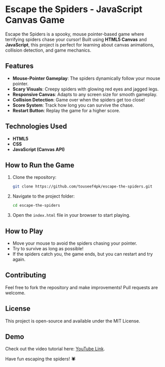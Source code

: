 # Escape the Spiders - JavaScript Canvas Game  

Escape the Spiders is a spooky, mouse pointer-based game where terrifying spiders chase your cursor! Built using **HTML5 Canvas** and **JavaScript**, this project is perfect for learning about canvas animations, collision detection, and game mechanics.  

## Features  
- **Mouse-Pointer Gameplay**: The spiders dynamically follow your mouse pointer.  
- **Scary Visuals**: Creepy spiders with glowing red eyes and jagged legs.  
- **Responsive Canvas**: Adapts to any screen size for smooth gameplay.  
- **Collision Detection**: Game over when the spiders get too close!  
- **Score System**: Track how long you can survive the chase.  
- **Restart Button**: Replay the game for a higher score.  

## Technologies Used  
- **HTML5**  
- **CSS**  
- **JavaScript (Canvas API)**  

## How to Run the Game  
1. Clone the repository:  
   ```bash
   git clone https://github.com/touseef4pk/escape-the-spiders.git
   ```  
2. Navigate to the project folder:  
   ```bash
   cd escape-the-spiders
   ```  
3. Open the `index.html` file in your browser to start playing.  

## How to Play  
- Move your mouse to avoid the spiders chasing your pointer.  
- Try to survive as long as possible!  
- If the spiders catch you, the game ends, but you can restart and try again.  

## Contributing  
Feel free to fork the repository and make improvements! Pull requests are welcome.  

## License  
This project is open-source and available under the MIT License.  

## Demo  
Check out the video tutorial here: [YouTube Link](https://www.youtube.com/watch?v=GpZRPzqfN-U).  

Have fun escaping the spiders! 🕷️
